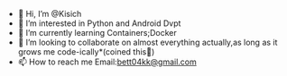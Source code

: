 - 👋 Hi, I’m @Kisich
- 👀 I’m interested in Python and Android Dvpt
- 🌱 I’m currently learning Containers;Docker
- 💞️ I’m looking to collaborate on almost everything actually,as long as it grows me code-ically*(coined this👀)
- 📫 How to reach me Email:bett04kk@gmail.com

<!---
Kisich/Kisich is a ✨ special ✨ repository because its `README.md` (this file) appears on your GitHub profile.
You can click the Preview link to take a look at your changes.
--->
